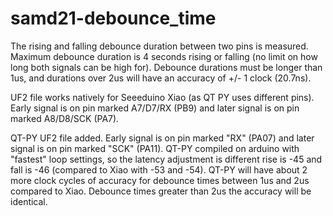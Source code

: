 # samd21-debounce_time
The rising and falling debounce duration between two pins is measured. Maximum debounce duration is 4 seconds rising or falling (no limit on how long both signals can be high for). Debounce durations must be longer than 1us, and durations over 2us will have an accuracy of +/- 1 clock (20.7ns).

UF2 file works natively for Seeeduino Xiao (as QT PY uses different pins).
Early signal is on pin marked A7/D7/RX (PB9) and later signal is on pin marked A8/D8/SCK (PA7).

QT-PY UF2 file added. Early signal is on pin marked "RX" (PA07) and later signal is on pin marked "SCK" (PA11).
QT-PY compiled on arduino with "fastest" loop settings, so the latency adjustment is different rise is -45 and fall is -46 (compared to Xiao with -53 and -54).
QT-PY will have about 2 more clock cycles of accuracy for debounce times between 1us and 2us compared to Xiao. Debounce times greater than 2us the accuracy will be identical.

